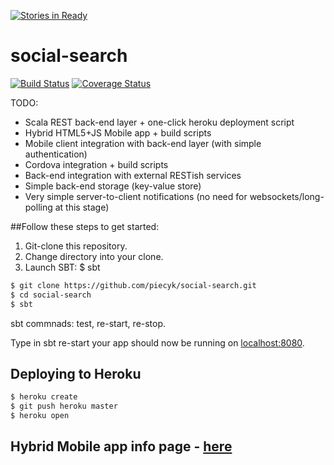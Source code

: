 [![Stories in Ready](https://badge.waffle.io/piecyk/social-search.png?label=ready&title=Ready)](https://waffle.io/piecyk/social-search)
# social-search

[![Build Status](https://travis-ci.org/piecyk/social-search.svg?branch=master)](https://travis-ci.org/piecyk/social-search)
[![Coverage Status](https://coveralls.io/repos/piecyk/social-search/badge.svg)](https://coveralls.io/r/piecyk/social-search)

TODO:
* Scala REST back-end layer + one-click heroku deployment script
* Hybrid HTML5+JS Mobile app + build scripts
* Mobile client integration with back-end layer (with simple authentication)
* Cordova integration + build scripts
* Back-end integration with external RESTish services
* Simple back-end storage (key-value store)
* Very simple server-to-client notifications (no need for websockets/long-polling at this stage)


##Follow these steps to get started:

1. Git-clone this repository.
2. Change directory into your clone.
3. Launch SBT: $ sbt

```sh
$ git clone https://github.com/piecyk/social-search.git
$ cd social-search
$ sbt
```

sbt commnads: test, re-start, re-stop.

Type in sbt re-start your app should now be running on [localhost:8080](http://localhost:8080/).

## Deploying to Heroku

```sh
$ heroku create
$ git push heroku master
$ heroku open
```


## Hybrid Mobile app info page - [here](https://github.com/piecyk/social-search/blob/master/client/README.md)
